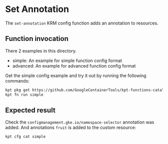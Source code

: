# Set Annotation

The `set-annotation` KRM config function adds an annotation to resources.

## Function invocation

There 2 examples in this directory.

- simple: An example for simple function config format
- advanced: An example for advanced function config format

Get the simple config example and try it out by running the following commands:

```sh
kpt pkg get https://github.com/GoogleContainerTools/kpt-functions-catalog.git/examples/set-annotation/simple .
kpt fn run simple
```

## Expected result

Check the `configmanagement.gke.io/namespace-selector` annotation was added.
And annotations `fruit` is added to the custom resource:

```sh
kpt cfg cat simple
```
